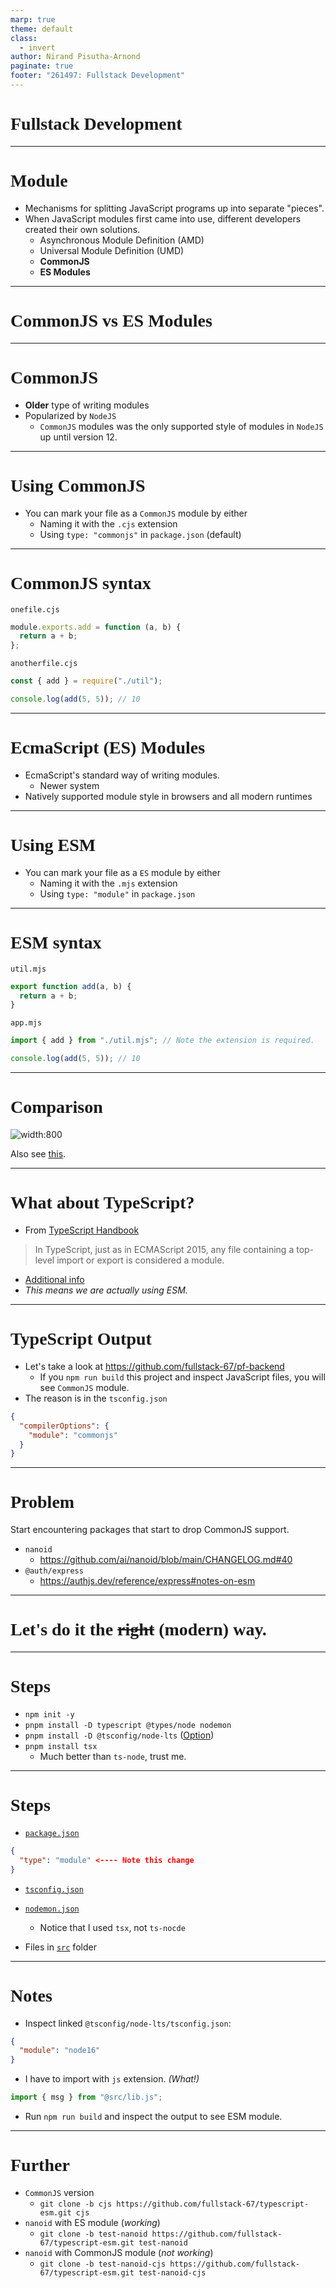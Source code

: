 ```yaml
---
marp: true
theme: default
class:
  - invert
author: Nirand Pisutha-Arnond
paginate: true
footer: "261497: Fullstack Development"
---
```


<style>
@import url('https://fonts.googleapis.com/css2?family=Prompt:ital,wght@0,100;0,300;0,400;0,700;1,100;1,300;1,400;1,700&display=swap');

    :root {
    font-family: Prompt;
    --hl-color: #D57E7E;
}
h1 {
  font-family: Prompt
}
</style>

# Fullstack Development

---

# Module

- Mechanisms for splitting JavaScript programs up into separate "pieces".
- When JavaScript modules first came into use, different developers created their own solutions.
  - Asynchronous Module Definition (AMD)
  - Universal Module Definition (UMD)
  - **CommonJS**
  - **ES Modules**

---

# CommonJS vs ES Modules

---

# CommonJS

- **Older** type of writing modules
- Popularized by `NodeJS`
  - `CommonJS` modules was the only supported style of modules in `NodeJS` up until version 12.

---

# Using CommonJS

- You can mark your file as a `CommonJS` module by either
  - Naming it with the `.cjs` extension
  - Using `type: "commonjs"` in `package.json` (default)

---

# CommonJS syntax

`onefile.cjs`

```js
module.exports.add = function (a, b) {
  return a + b;
};
```

`anotherfile.cjs`

```js
const { add } = require("./util");

console.log(add(5, 5)); // 10
```

---

# EcmaScript (ES) Modules

- EcmaScript's standard way of writing modules.
  - Newer system
- Natively supported module style in browsers and all modern runtimes

---

# Using ESM

- You can mark your file as a `ES` module by either
  - Naming it with the `.mjs` extension
  - Using `type: "module"` in `package.json`

---

# ESM syntax

`util.mjs`

```js
export function add(a, b) {
  return a + b;
}
```

`app.mjs`

```js
import { add } from "./util.mjs"; // Note the extension is required.

console.log(add(5, 5)); // 10
```

---

# Comparison

![width:800](./img/compare1.jpg)

Also see [this](https://dev.to/greenteaisgreat/the-ongoing-war-between-cjs-esm-a-tale-of-two-module-systems-1jdg).

---

# What about TypeScript?

- From [TypeScript Handbook](https://www.typescriptlang.org/docs/handbook/2/modules.html#how-javascript-modules-are-defined)

> In TypeScript, just as in ECMAScript 2015, any file containing a top-level import or export is considered a module.

- [Additional info](https://www.typescriptlang.org/docs/handbook/modules/theory.html#module-resolution)
- _This means we are actually using ESM._

---

# TypeScript Output

- Let's take a look at https://github.com/fullstack-67/pf-backend
  - If you `npm run build` this project and inspect JavaScript files, you will see `CommonJS` module.
- The reason is in the `tsconfig.json`

```json
{
  "compilerOptions": {
    "module": "commonjs"
  }
}
```

---

# Problem

Start encountering packages that start to drop CommonJS support.

- `nanoid`
  - https://github.com/ai/nanoid/blob/main/CHANGELOG.md#40
- `@auth/express`
  - https://authjs.dev/reference/express#notes-on-esm

---

# Let's do it the ~~right~~ (modern) way.

---

# Steps

- `npm init -y`
- `pnpm install -D typescript @types/node nodemon`
- `pnpm install -D @tsconfig/node-lts` ([Option](https://github.com/tsconfig/bases))
- `pnpm install tsx`
  - Much better than `ts-node`, trust me.

---

# Steps

- [`package.json`](https://github.com/fullstack-67/typescript-esm/blob/main/package.json)

```json
{
  "type": "module" <---- Note this change
}
```

- [`tsconfig.json`](https://github.com/fullstack-67/typescript-esm/blob/main/tsconfig.json)

- [`nodemon.json`](https://github.com/fullstack-67/typescript-esm/blob/main/nodemon.json)
  - Notice that I used `tsx`, not `ts-nocde`
- Files in [`src`](https://github.com/fullstack-67/typescript-esm/tree/main/src) folder

---

# Notes

- Inspect linked `@tsconfig/node-lts/tsconfig.json`:

```json
{
  "module": "node16"
}
```

- I have to import with `js` extension. _(What!)_

```js
import { msg } from "@src/lib.js";
```

- Run `npm run build` and inspect the output to see ESM module.

---

# Further

- `CommonJS` version
  - `git clone -b cjs https://github.com/fullstack-67/typescript-esm.git cjs`
- `nanoid` with ES module (_working_)
  - `git clone -b test-nanoid https://github.com/fullstack-67/typescript-esm.git test-nanoid`
- `nanoid` with CommonJS module (_not working_)
  - `git clone -b test-nanoid-cjs https://github.com/fullstack-67/typescript-esm.git test-nanoid-cjs`
